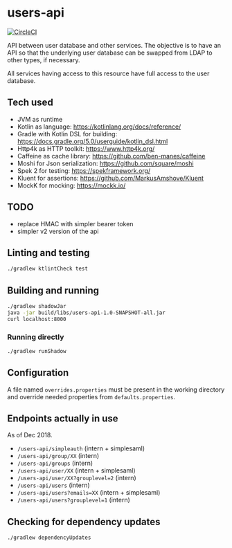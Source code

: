 # users-api

[![CircleCI](https://circleci.com/gh/blindern/users-api.svg?style=svg)](https://circleci.com/gh/blindern/users-api)

API between user database and other services. The objective is to have an API
so that the underlying user database can be swapped from LDAP to other types,
if necessary.

All services having access to this resource have full access to the user
database.

## Tech used

- JVM as runtime
- Kotlin as language: https://kotlinlang.org/docs/reference/
- Gradle with Kotlin DSL for building: https://docs.gradle.org/5.0/userguide/kotlin_dsl.html
- Http4k as HTTP toolkit: https://www.http4k.org/
- Caffeine as cache library: https://github.com/ben-manes/caffeine
- Moshi for Json serialization: https://github.com/square/moshi
- Spek 2 for testing: https://spekframework.org/
- Kluent for assertions: https://github.com/MarkusAmshove/Kluent
- MockK for mocking: https://mockk.io/

## TODO

- replace HMAC with simpler bearer token
- simpler v2 version of the api

## Linting and testing

```bash
./gradlew ktlintCheck test
```

## Building and running

```bash
./gradlew shadowJar
java -jar build/libs/users-api-1.0-SNAPSHOT-all.jar
curl localhost:8000
```

### Running directly

```bash
./gradlew runShadow
```

## Configuration

A file named `overrides.properties` must be present in the working directory
and override needed properties from `defaults.properties`.

## Endpoints actually in use

As of Dec 2018.

- `/users-api/simpleauth` (intern + simplesaml)
- `/users-api/group/XX` (intern)
- `/users-api/groups` (intern)
- `/users-api/user/XX` (intern + simplesaml)
- `/users-api/user/XX?grouplevel=2` (intern)
- `/users-api/users` (intern)
- `/users-api/users?emails=XX` (intern + simplesaml)
- `/users-api/users?grouplevel=1` (intern)

## Checking for dependency updates

```bash
./gradlew dependencyUpdates
```
